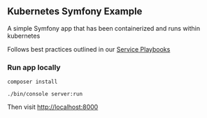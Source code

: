 Kubernetes Symfony Example
--------------------------

A simple Symfony app that has been containerized and runs within kubernetes

Follows best practices outlined in our [Service Playbooks](https://playbooks.flokubernetes.com/)

### Run app locally
`composer install`

`./bin/console server:run`

Then visit [http://localhost:8000](http://localhost:8000)